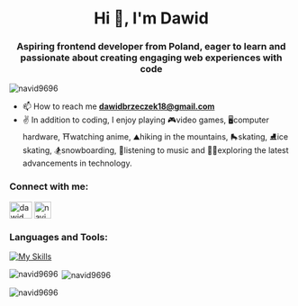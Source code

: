 <h1 align="center">Hi 👋, I'm Dawid</h1>
<h3 align="center">Aspiring frontend developer from Poland, eager to learn and passionate about creating engaging web experiences with code</h3>

<p align="left"> <img src="https://komarev.com/ghpvc/?username=navid9696&label=Profile%20views&color=0e75b6&style=flat" alt="navid9696" /> </p>

- 📫 How to reach me **dawidbrzeczek18@gmail.com**
- ✌️ In addition to coding, I enjoy playing 🎮video games, 🖥️computer hardware, ⛩️watching anime, ⛰️hiking in the mountains, 🛼skating, ⛸️ice skating, 🏂snowboarding, 🎵listening to music and 🧑‍💻exploring the latest advancements in technology.

<h3 align="left">Connect with me:</h3>
<p align="left">
<a href="https://fb.com/dawid.brzeczek.5" target="blank"><img align="center" src="https://raw.githubusercontent.com/rahuldkjain/github-profile-readme-generator/master/src/images/icons/Social/facebook.svg" alt="dawid.brzeczek.5" height="30" width="40" /></a>
<a href="https://www.codewars.com/users/navid9696" target="blank"><img align="center" src="https://cloud.githubusercontent.com/assets/2475572/4743290/2dcf20cc-5a26-11e4-89fb-62b861e5b29c.png" alt="navid9696" height="30" width="30" /></a>
</p>

<h3 align="left">Languages and Tools:</h3>

[![My Skills](https://skillicons.dev/icons?i=html,css,sass,bootstrap,js,ts,gulp,nextjs,react,tailwind,materialui,mongodb,nodejs,git,vscode)](https://skillicons.dev)


<p><img align="left" src="https://github-readme-stats.vercel.app/api/top-langs?username=navid9696&show_icons=true&locale=en&layout=compact" alt="navid9696" /></p>

<p>&nbsp;<img align="center" src="https://github-readme-stats.vercel.app/api?username=navid9696&show_icons=true&locale=en" alt="navid9696" /></p>

<p><img align="center" src="https://github-readme-streak-stats.herokuapp.com/?user=navid9696&" alt="navid9696" /></p>
